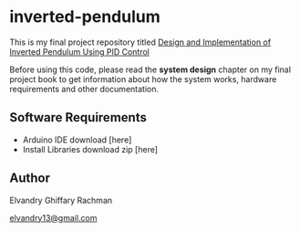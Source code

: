 # inverted-pendulum

This is my final project repository titled [Design and Implementation of Inverted Pendulum Using PID Control](https://openlibrary.telkomuniversity.ac.id/home/catalog/id/147635/slug/perancangan-dan-implementasi-pendulum-terbalik-menggunakan-kendali-pid.html)

Before using this code, please read the **system design** chapter on my final project book to get information about how the system works, hardware requirements and other documentation.

## Software Requirements
- Arduino IDE download [here]
- Install Libraries download zip [here]

## Author
Elvandry Ghiffary Rachman

elvandry13@gmail.com